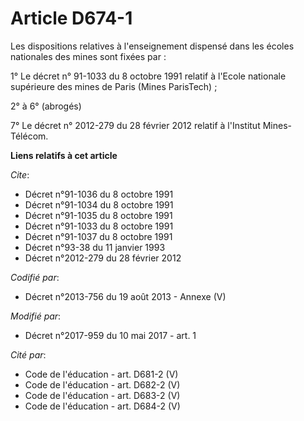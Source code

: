 # Article D674-1

Les dispositions relatives à l'enseignement dispensé dans les écoles nationales des mines sont fixées par :

1° Le décret n° 91-1033 du 8 octobre 1991 relatif à l'Ecole nationale supérieure des mines de Paris (Mines ParisTech) ;

2° à 6° (abrogés)

7° Le décret n° 2012-279 du 28 février 2012 relatif à l'Institut Mines-Télécom.

**Liens relatifs à cet article**

_Cite_:

  - Décret n°91-1036 du 8 octobre 1991
  - Décret n°91-1034 du 8 octobre 1991
  - Décret n°91-1035 du 8 octobre 1991
  - Décret n°91-1033 du 8 octobre 1991
  - Décret n°91-1037 du 8 octobre 1991
  - Décret n°93-38 du 11 janvier 1993
  - Décret n°2012-279 du 28 février 2012

_Codifié par_:

  - Décret n°2013-756 du 19 août 2013 -  Annexe (V)

_Modifié par_:

  - Décret n°2017-959 du 10 mai 2017 - art. 1

_Cité par_:

  - Code de l'éducation - art. D681-2 (V)
  - Code de l'éducation - art. D682-2 (V)
  - Code de l'éducation - art. D683-2 (V)
  - Code de l'éducation - art. D684-2 (V)
